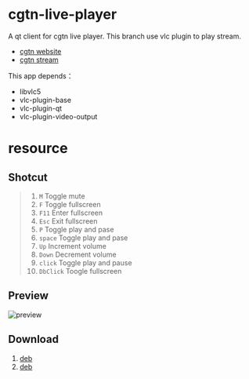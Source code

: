 # cgtn-live-player
A qt client for cgtn live player. This branch use vlc plugin to play stream.
* [cgtn website](http://www.cgtn.com)
* [cgtn stream](https://live.cgtn.com/manifest.m3u8)

This app depends：
- libvlc5
- vlc-plugin-base
- vlc-plugin-qt
- vlc-plugin-video-output

# resource

## Shotcut
> 1. `M`        Toggle mute
> 2. `F`        Toggle fullscreen
> 3. `F11`      Enter fullscreen
> 4. `Esc`      Exit fullscreen
> 5. `P`        Toggle play and pase
> 6. `space`    Toggle play and pase
> 7. `Up`       Increment volume
> 8. `Down`     Decrement volume
> 9. `click`    Toggle play and pause
> 10. `DbClick` Toogle fullscreen

## Preview
  ![preview](http://app.imever.me/apps/cgtn/prev.png)
## Download
  1. [deb](http://app.imever.me/apps/cgtn/cgtn-live-player_1.0.0.deb "cgtn-live-player_1.0.0.deb")
  2. [deb](http://app.imever.me/apps/cgtn/cgtn-live-player-vlc_1.0.1.deb "cgtn-live-player-vlc_1.0.1.deb")

